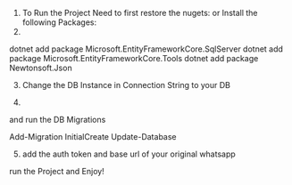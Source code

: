 1. To Run the Project 
Need to first restore the nugets:
or Install the following Packages:
2.
dotnet add package Microsoft.EntityFrameworkCore.SqlServer
dotnet add package Microsoft.EntityFrameworkCore.Tools
dotnet add package Newtonsoft.Json

3. Change the DB Instance in Connection String to your DB

4. 
and run the DB Migrations

Add-Migration InitialCreate
Update-Database

5. add the auth token and base url of your original whatsapp 

run the Project and Enjoy!
